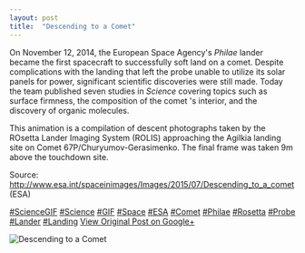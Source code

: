 ```yaml
---
layout: post
title:  "Descending to a Comet"
---
```


On November 12, 2014, the European Space Agency's _Philae_ lander became the first spacecraft to successfully soft land on a comet. Despite complications with the landing that left the probe unable to utilize its solar panels for power, significant scientific discoveries were still made. Today the team published seven studies in _Science_ covering topics such as surface firmness, the composition of the comet 's interior, and the discovery of organic molecules.  
  
This animation is a compilation of descent photographs taken by the ROsetta Lander Imaging System (ROLIS) approaching the Agilkia landing site on Comet 67P/Churyumov-Gerasimenko. The final frame was taken 9m above the touchdown site.  
  
Source: <http://www.esa.int/spaceinimages/Images/2015/07/Descending_to_a_comet> (ESA)  
  
[#ScienceGIF](https://plus.google.com/s/%23ScienceGIF/posts) [#Science](https://plus.google.com/s/%23Science/posts) [#GIF](https://plus.google.com/s/%23GIF/posts) [#Space](https://plus.google.com/s/%23Space/posts) [#ESA](https://plus.google.com/s/%23ESA/posts) [#Comet](https://plus.google.com/s/%23Comet/posts) [#Philae](https://plus.google.com/s/%23Philae/posts) [#Rosetta](https://plus.google.com/s/%23Rosetta/posts) [#Probe](https://plus.google.com/s/%23Probe/posts) [#Lander](https://plus.google.com/s/%23Lander/posts) [#Landing](https://plus.google.com/s/%23Landing/posts)
[View Original Post on Google+](https://plus.google.com/+ColinSullender/posts/U4Njxkh6k2L)

![Descending to a Comet](/assets/img/2015-07-30-Descending-to-a-Comet.gif)
